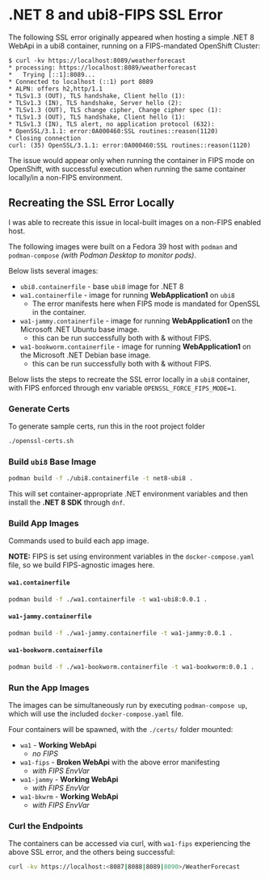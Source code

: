 # .NET 8 and ubi8-FIPS SSL Error

The following SSL error originally appeared when hosting a simple .NET 8 WebApi
in a ubi8 container, running on a FIPS-mandated OpenShift Cluster:

```
$ curl -kv https://localhost:8089/weatherforecast
* processing: https://localhost:8089/weatherforecast
*   Trying [::1]:8089...
* Connected to localhost (::1) port 8089
* ALPN: offers h2,http/1.1
* TLSv1.3 (OUT), TLS handshake, Client hello (1):
* TLSv1.3 (IN), TLS handshake, Server hello (2):
* TLSv1.3 (OUT), TLS change cipher, Change cipher spec (1):
* TLSv1.3 (OUT), TLS handshake, Client hello (1):
* TLSv1.3 (IN), TLS alert, no application protocol (632):
* OpenSSL/3.1.1: error:0A000460:SSL routines::reason(1120)
* Closing connection
curl: (35) OpenSSL/3.1.1: error:0A000460:SSL routines::reason(1120)
```

The issue would appear only when running the container in FIPS mode on OpenShift,
with successful execution when running the same container locally/in a non-FIPS environment.

## Recreating the SSL Error Locally

I was able to recreate this issue in local-built images on a non-FIPS enabled host.

The following images were built on a Fedora 39 host
with `podman` and `podman-compose` *(with Podman Desktop to monitor pods)*.

Below lists several images:
* `ubi8.containerfile` - base `ubi8` image for .NET 8
* `wa1.containerfile` - image for running **WebApplication1** on `ubi8`
  * The error manifests here when FIPS mode is mandated for OpenSSL in the container.
* `wa1-jammy.containerfile` - image for running **WebApplication1** on the Microsoft .NET Ubuntu base image.
  * this can be run successfully both with & without FIPS.
* `wa1-bookworm.containerfile` - image for running **WebApplication1** on the Microsoft .NET Debian base image.
  * this can be run successfully both with & without FIPS.

Below lists the steps to recreate the SSL error locally in a `ubi8` container,
with FIPS enforced through env variable `OPENSSL_FORCE_FIPS_MODE=1`. 

### Generate Certs

To generate sample certs, run this in the root project folder

```sh
./openssl-certs.sh
```

### Build `ubi8` Base Image

```sh
podman build -f ./ubi8.containerfile -t net8-ubi8 .
```

This will set container-appropriate .NET environment variables and then install the **.NET 8 SDK** through `dnf`.

### Build App Images

Commands used to build each app image.
  
**NOTE:** FIPS is set using environment variables in the `docker-compose.yaml` file, so we build FIPS-agnostic images here.

#### `wa1.containerfile`

```sh
podman build -f ./wa1.containerfile -t wa1-ubi8:0.0.1 .
```

#### `wa1-jammy.containerfile`

```sh
podman build -f ./wa1-jammy.containerfile -t wa1-jammy:0.0.1 .
```

#### `wa1-bookworm.containerfile`

```sh
podman build -f ./wa1-bookworm.containerfile -t wa1-bookworm:0.0.1 .
```

### Run the App Images

The images can be simultaneously run by executing `podman-compose up`,
which will use the included `docker-compose.yaml` file.

Four containers will be spawned, with the `./certs/` folder mounted:
* `wa1` - **Working WebApi**
  * *no FIPS*
* `wa1-fips` - **Broken WebApi** with the above error manifesting
  * *with FIPS EnvVar*
* `wa1-jammy` - **Working WebApi**
  * *with FIPS EnvVar*
* `wa1-bkwrm` - **Working WebApi**
  * *with FIPS EnvVar*

### Curl the Endpoints

The containers can be accessed via curl, with `wa1-fips` experiencing
the above SSL error, and the others being successful:

```sh
curl -kv https://localhost:<8087|8088|8089|8090>/WeatherForecast
```
